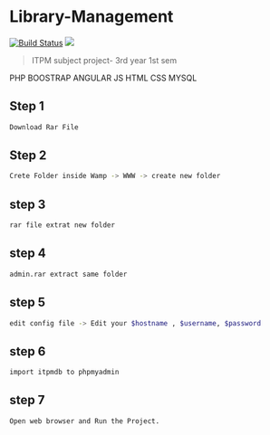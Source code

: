 # Library-Management
[![Build Status](https://travis-ci.org/joemccann/dillinger.svg?branch=master)](https://travis-ci.org/joemccann/dillinger)
![](https://img.shields.io/bower/v/editor.md.svg)

>ITPM subject project- 3rd year 1st sem

PHP
BOOSTRAP 
ANGULAR 
JS 
HTML 
CSS 
MYSQL 

Step 1
----------------------------------------------------------

```sh
Download Rar File
```

Step 2 
----------------------------------------------------------
```sh
Crete Folder inside Wamp -> WWW -> create new folder
```

step 3 
--------------------------------------------------------
```sh
rar file extrat new folder
```
step 4 
--------------------------------------------------------
```sh
admin.rar extract same folder
```
step 5 
--------------------------------------------------------
```sh
edit config file -> Edit your $hostname , $username, $password
```
step 6 
--------------------------------------------------------
```sh
import itpmdb to phpmyadmin
```

step 7 
--------------------------------------------------------
```sh
Open web browser and Run the Project.
```

